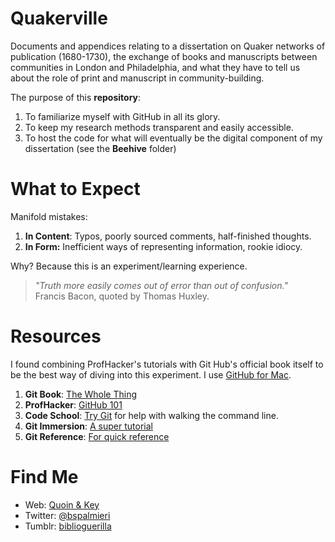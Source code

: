 Quakerville
===========

Documents and appendices relating to a dissertation on Quaker networks of publication (1680-1730), the exchange of books and manuscripts between communities in London and Philadelphia, and what they have to tell us about the role of print and manuscript in community-building.

The purpose of this **repository**:
  1. To familiarize myself with GitHub in all its glory.
  2. To keep my research methods transparent and easily accessible.
  3. To host the code for what will eventually be the digital component of my dissertation (see the **Beehive** folder)
  
What to Expect
==============

Manifold mistakes:
  1. **In Content**: Typos, poorly sourced comments, half-finished thoughts.
  2. **In Form:** Inefficient ways of representing information, rookie idiocy.
  
Why? Because this is an experiment/learning experience.

> *"Truth more easily comes out of error than out of confusion."*   
Francis Bacon, quoted by Thomas Huxley.

Resources
=========

I found combining ProfHacker's tutorials with Git Hub's official book itself to be the best way of diving into this experiment.
I use [GitHub for Mac](http://mac.github.com).

1. **Git Book**: [The Whole Thing](http://git-scm.com/book)
2. **ProfHacker**: [GitHub 101](http://chronicle.com/blogs/profhacker/tag/github101)
3. **Code School**: [Try Git](http://try.github.io/levels/1/challenges/1) for help with walking the command line.
4. **Git Immersion**: [A super tutorial](http://gitimmersion.com)
5. **Git Reference**: [For quick reference](http://marklodato.github.io/visual-git-guide/index-en.html)


Find Me
=======

- Web: [Quoin & Key](http://quoinandkey.com)
- Twitter: [@bspalmieri](https://twitter.com/bspalmieri)
- Tumblr: [biblioguerilla](http://biblioguerilla.tumblr.com)
